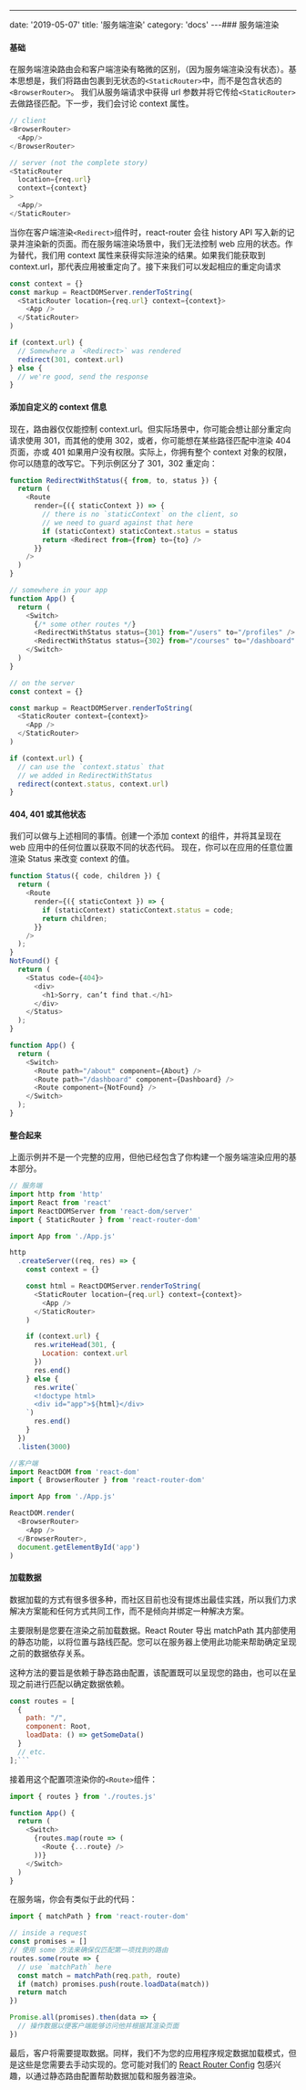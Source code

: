 ---
date: '2019-05-07'
title: '服务端渲染'
category: 'docs'
---### 服务端渲染

#### 基础

在服务端渲染路由会和客户端渲染有略微的区别，（因为服务端渲染没有状态）。基本思想是，我们将路由包裹到无状态的`<StaticRouter>`中，而不是包含状态的`<BrowserRouter>`。 我们从服务端请求中获得 url 参数并将它传给`<StaticRouter>`去做路径匹配。下一步，我们会讨论 context 属性。

```js
// client
<BrowserRouter>
  <App/>
</BrowserRouter>

// server (not the complete story)
<StaticRouter
  location={req.url}
  context={context}
>
  <App/>
</StaticRouter>
```

当你在客户端渲染`<Redirect>`组件时，react-router 会往 history API 写入新的记录并渲染新的页面。而在服务端渲染场景中，我们无法控制 web 应用的状态。作为替代，我们用 context 属性来获得实际渲染的结果。如果我们能获取到 context.url，那代表应用被重定向了。接下来我们可以发起相应的重定向请求

```js
const context = {}
const markup = ReactDOMServer.renderToString(
  <StaticRouter location={req.url} context={context}>
    <App />
  </StaticRouter>
)

if (context.url) {
  // Somewhere a `<Redirect>` was rendered
  redirect(301, context.url)
} else {
  // we're good, send the response
}
```

#### 添加自定义的 context 信息

现在，路由器仅仅能控制 context.url。但实际场景中，你可能会想让部分重定向请求使用 301，而其他的使用 302，或者，你可能想在某些路径匹配中渲染 404 页面，亦或 401 如果用户没有权限。实际上，你拥有整个 context 对象的权限，你可以随意的改写它。下列示例区分了 301，302 重定向：

```js
function RedirectWithStatus({ from, to, status }) {
  return (
    <Route
      render={({ staticContext }) => {
        // there is no `staticContext` on the client, so
        // we need to guard against that here
        if (staticContext) staticContext.status = status
        return <Redirect from={from} to={to} />
      }}
    />
  )
}

// somewhere in your app
function App() {
  return (
    <Switch>
      {/* some other routes */}
      <RedirectWithStatus status={301} from="/users" to="/profiles" />
      <RedirectWithStatus status={302} from="/courses" to="/dashboard" />
    </Switch>
  )
}

// on the server
const context = {}

const markup = ReactDOMServer.renderToString(
  <StaticRouter context={context}>
    <App />
  </StaticRouter>
)

if (context.url) {
  // can use the `context.status` that
  // we added in RedirectWithStatus
  redirect(context.status, context.url)
}
```

#### 404, 401 或其他状态

我们可以做与上述相同的事情。创建一个添加 context 的组件，并将其呈现在 web 应用中的任何位置以获取不同的状态代码。
现在，你可以在应用的任意位置渲染 Status 来改变 context 的值。

```js
function Status({ code, children }) {
  return (
    <Route
      render={({ staticContext }) => {
        if (staticContext) staticContext.status = code;
        return children;
      }}
    />
  );
}
NotFound() {
  return (
    <Status code={404}>
      <div>
        <h1>Sorry, can’t find that.</h1>
      </div>
    </Status>
  );
}

function App() {
  return (
    <Switch>
      <Route path="/about" component={About} />
      <Route path="/dashboard" component={Dashboard} />
      <Route component={NotFound} />
    </Switch>
  );
}
```

#### 整合起来

上面示例并不是一个完整的应用，但他已经包含了你构建一个服务端渲染应用的基本部分。

```js
// 服务端
import http from 'http'
import React from 'react'
import ReactDOMServer from 'react-dom/server'
import { StaticRouter } from 'react-router-dom'

import App from './App.js'

http
  .createServer((req, res) => {
    const context = {}

    const html = ReactDOMServer.renderToString(
      <StaticRouter location={req.url} context={context}>
        <App />
      </StaticRouter>
    )

    if (context.url) {
      res.writeHead(301, {
        Location: context.url
      })
      res.end()
    } else {
      res.write(`
      <!doctype html>
      <div id="app">${html}</div>
    `)
      res.end()
    }
  })
  .listen(3000)
```

```js
//客户端
import ReactDOM from 'react-dom'
import { BrowserRouter } from 'react-router-dom'

import App from './App.js'

ReactDOM.render(
  <BrowserRouter>
    <App />
  </BrowserRouter>,
  document.getElementById('app')
)
```

#### 加载数据

数据加载的方式有很多很多种，而社区目前也没有提炼出最佳实践，所以我们力求解决方案能和任何方式共同工作，而不是倾向并绑定一种解决方案。

主要限制是您要在渲染之前加载数据。React Router 导出 matchPath 其内部使用的静态功能，以将位置与路线匹配。您可以在服务器上使用此功能来帮助确定呈现之前的数据依存关系。

这种方法的要旨是依赖于静态路由配置，该配置既可以呈现您的路由，也可以在呈现之前进行匹配以确定数据依赖。

````js
const routes = [
  {
    path: "/",
    component: Root,
    loadData: () => getSomeData()
  }
  // etc.
];```
````

接着用这个配置项渲染你的`<Route>`组件：

```js
import { routes } from './routes.js'

function App() {
  return (
    <Switch>
      {routes.map(route => (
        <Route {...route} />
      ))}
    </Switch>
  )
}
```

在服务端，你会有类似于此的代码：

```js
import { matchPath } from 'react-router-dom'

// inside a request
const promises = []
// 使用 some 方法来确保仅匹配第一项找到的路由
routes.some(route => {
  // use `matchPath` here
  const match = matchPath(req.path, route)
  if (match) promises.push(route.loadData(match))
  return match
})

Promise.all(promises).then(data => {
  // 操作数据以便客户端能够访问他并根据其渲染页面
})
```

最后，客户将需要提取数据。同样，我们不为您的应用程序规定数据加载模式，但是这些是您需要去手动实现的。您可能对我们的 [React Router Config](https://github.com/ReactTraining/react-router/tree/master/packages/react-router-config) 包感兴趣，以通过静态路由配置帮助数据加载和服务器渲染。

